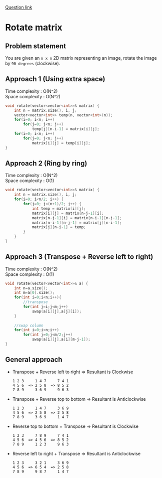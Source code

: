 [Question link](https://leetcode.com/problems/rotate-image/)
# Rotate matrix

## Problem statement

You are given an `n x n` 2D matrix representing an image, rotate the image by `90 degrees` (clockwise).


## Approach 1 (Using extra space)

Time complexity : O(N^2)  
Space complexity : O(N^2)

```cpp
void rotate(vector<vector<int>>& matrix) {
    int n = matrix.size(), i, j;
    vector<vector<int>> temp(n, vector<int>(n));
    for(i=0; i<n; i++)
        for(j=0; j<n; j++)
            temp[j][n-i-1] = matrix[i][j];
    for(i=0; i<n; i++)
        for(j=0; j<n; j++)
            matrix[i][j] = temp[i][j];
}
```

## Approach 2 (Ring by ring)

Time complexity : O(N^2)  
Space complexity : O(1)

```cpp
void rotate(vector<vector<int>>& matrix) {
    int n = matrix.size(), i, j;
    for(i=0; i<n/2; i++) {
        for(j=0; j<(n+1)/2; j++) {
            int temp = matrix[i][j];
            matrix[i][j] = matrix[n-j-1][i];
            matrix[n-j-1][i] = matrix[n-i-1][n-j-1];
            matrix[n-i-1][n-j-1] = matrix[j][n-i-1];
            matrix[j][n-i-1] = temp;
        }
    }
}
```

## Approach 3 (Transpose + Reverse left to right)

Time complexity : O(N^2)  
Space complexity : O(1)

```cpp
void rotate(vector<vector<int>>& a) {
    int n=a.size();
    int m=a[0].size();
    for(int i=0;i<n;i++){
        //transpose
        for(int j=i;j<m;j++)
            swap(a[i][j],a[j][i]);
    }
        
    //swap column
    for(int i=0;i<n;i++)
        for(int j=0;j<m/2;j++)
            swap(a[i][j],a[i][m-j-1]);
}
```

## General approach

* Transpose + Reverse left to right => Resultant is Clockwise
    ```
    1 2 3     1 4 7     7 4 1
    4 5 6  => 2 5 8  => 8 5 2
    7 8 9     3 6 9     9 6 3
    ```
* Transpose + Reverse top to bottom => Resultant is Anticlockwise
    ```
    1 2 3     1 4 7     3 6 9
    4 5 6  => 2 5 8  => 2 5 8
    7 8 9     3 6 9     1 4 7
    ```
* Reverse top to bottom + Transpose => Resultant is Clockwise
    ```
    1 2 3     7 8 9     7 4 1
    4 5 6  => 4 5 6  => 8 5 2
    7 8 9     1 2 3     9 6 3
    ```
* Reverse left to right + Transpose => Resultant is Anticlockwise
    ```
    1 2 3     3 2 1     3 6 9
    4 5 6  => 6 5 4  => 2 5 8
    7 8 9     9 8 7     1 4 7
    ```